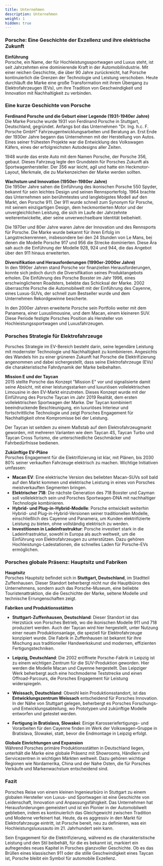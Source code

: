 ```yaml
---
title: Unternehmen
description: Unternehmen
weight: 1
hidden: true
---
```


### Porsche: Eine Geschichte der Exzellenz und ihre elektrische Zukunft

**Einführung**  
Porsche, ein Name, der für Hochleistungssportwagen und Luxus steht, ist seit Jahrzehnten eine dominierende Kraft in der Automobilindustrie. Mit einer reichen Geschichte, die über 90 Jahre zurückreicht, hat Porsche kontinuierlich die Grenzen der Technologie und Leistung verschoben. Heute durchläuft die Marke eine große Transformation mit ihrem Übergang zu Elektrofahrzeugen (EVs), um ihre Tradition von Geschwindigkeit und Innovation mit Nachhaltigkeit zu verbinden.

### Eine kurze Geschichte von Porsche

**Ferdinand Porsche und die Geburt einer Legende (1931-1940er Jahre)**  
Die Marke Porsche wurde 1931 von Ferdinand Porsche in Stuttgart, Deutschland, gegründet. Anfangs bot das Unternehmen "Dr. Ing. h.c. F. Porsche GmbH" Fahrzeugentwicklungsarbeiten und Beratung an. Erst Ende der 1930er Jahre begann das Unternehmen mit der Herstellung von Autos. Eines seiner frühesten Projekte war die Entwicklung des Volkswagen Käfers, eines der erfolgreichsten Autodesigns aller Zeiten.

1948 wurde das erste Auto mit dem Namen Porsche, der Porsche 356, gebaut. Dieses Fahrzeug legte den Grundstein für Porsches Zukunft als Sportwagenhersteller. Der 356 war leicht, agil und hatte ein Heckmotor-Layout, Merkmale, die zu Markenzeichen der Marke werden sollten.

**Wachstum und Innovation (1950er-1980er Jahre)**  
Die 1950er Jahre sahen die Einführung des ikonischen Porsche 550 Spyder, bekannt für sein leichtes Design und seinen Rennsporterfolg. 1964 brachte das Unternehmen sein berühmtestes und langlebigstes Modell auf den Markt, den Porsche 911. Der 911 wurde schnell zum Synonym für Porsche, mit seinem einzigartigen Design, dem heckmontierten Motor und der unvergleichlichen Leistung, die sich im Laufe der Jahrzehnte weiterentwickelte, aber seine unverwechselbare Identität beibehielt.

Die 1970er und 80er Jahre waren Jahre der Innovation und des Rennsports für Porsche. Die Marke wurde bekannt für ihren Erfolg im Langstreckenrennen, insbesondere bei den 24 Stunden von Le Mans, bei denen die Modelle Porsche 917 und 956 die Strecke dominierten. Diese Ära sah auch die Einführung der Modelle 928, 924 und 944, die das Angebot über den 911 hinaus erweiterten.

**Diversifikation und Herausforderungen (1990er-2000er Jahre)**  
In den 1990er Jahren stand Porsche vor finanziellen Herausforderungen, konnte sich jedoch durch die Diversifikation seines Produktangebots erholen. Die Einführung des Porsche Boxster im Jahr 1996, eines erschwinglicheren Roadsters, belebte das Schicksal der Marke. 2002 überraschte Porsche die Automobilwelt mit der Einführung des Cayenne, eines Luxus-SUVs, der schnell zum Bestseller wurde und dem Unternehmen Rekordgewinne bescherte.

In den 2000er Jahren erweiterte Porsche sein Portfolio weiter mit dem Panamera, einer Luxuslimousine, und dem Macan, einem kleineren SUV. Diese Periode festigte Porsches Position als Hersteller von Hochleistungssportwagen und Luxusfahrzeugen.

### Porsches Strategie für Elektrofahrzeuge

Porsches Strategie im EV-Bereich besteht darin, seine legendäre Leistung mit modernster Technologie und Nachhaltigkeit zu kombinieren. Angesichts des Wandels hin zu einer grüneren Zukunft hat Porsche die Elektrifizierung angenommen und dabei sichergestellt, dass seine Elektrofahrzeuge (EVs) die charakteristische Fahrdynamik der Marke beibehalten.

**Mission E und der Taycan**  
2015 stellte Porsche das Konzept "Mission E" vor und signalisierte damit seine Absicht, mit einer leistungsstarken und luxuriösen vollelektrischen Limousine in den EV-Markt einzutreten. Dieses Konzept wurde mit der Einführung des Porsche Taycan im Jahr 2019 Realität, dem ersten vollelektrischen Sportwagen der Marke. Der Taycan kombiniert beeindruckende Beschleunigung, ein luxuriöses Interieur und fortschrittliche Technologie und zeigt Porsches Engagement für Nachhaltigkeit ohne Kompromisse bei der Leistung.

Der Taycan ist seitdem zu einem Maßstab auf dem Elektrofahrzeugmarkt geworden, mit mehreren Varianten wie dem Taycan 4S, Taycan Turbo und Taycan Cross Turismo, die unterschiedliche Geschmäcker und Fahrbedürfnisse bedienen.

**Zukünftige EV-Pläne**  
Porsches Engagement für die Elektrifizierung ist klar, mit Plänen, bis 2030 80% seiner verkauften Fahrzeuge elektrisch zu machen. Wichtige Initiativen umfassen:

- **Macan EV**: Eine elektrische Version des beliebten Macan-SUVs soll bald auf den Markt kommen und elektrische Leistung in eines von Porsches meistverkauften Segmenten bringen.
- **Elektrischer 718**: Die nächste Generation des 718 Boxster und Cayman soll vollelektrisch sein und Porsches Sportwagen-DNA mit nachhaltiger Technologie kombinieren.
- **Hybrid- und Plug-in-Hybrid-Modelle**: Porsche entwickelt weiterhin Hybrid- und Plug-in-Hybrid-Versionen seiner traditionellen Modelle, einschließlich des Cayenne und Panamera, um Kunden elektrifizierte Leistung zu bieten, ohne vollständig elektrisch zu werden.
- **Investitionen in Ladeinfrastruktur**: Porsche investiert stark in die Ladeinfrastruktur, sowohl in Europa als auch weltweit, um die Einführung von Elektrofahrzeugen zu unterstützen. Dazu gehören Hochleistungs-Ladestationen, die schnelles Laden für Porsche-EVs ermöglichen.

### Porsches globale Präsenz: Hauptsitz und Fabriken

**Hauptsitz**  
Porsches Hauptsitz befindet sich in **Stuttgart, Deutschland**, im Stadtteil Zuffenhausen. Dieser Standort beherbergt nicht nur die Hauptbüros des Unternehmens, sondern auch das Porsche-Museum, eine beliebte Touristenattraktion, die die Geschichte der Marke, seltene Modelle und technische Errungenschaften zeigt.

**Fabriken und Produktionsstätten**  

- **Stuttgart-Zuffenhausen, Deutschland**: Dieser Standort ist das Herzstück von Porsches Betrieb, wo die ikonischen Modelle 911 und 718 produziert werden. Auch der Taycan wird hier hergestellt, unter Nutzung einer neuen Produktionsanlage, die speziell für Elektrofahrzeuge konzipiert wurde. Die Fabrik in Zuffenhausen ist bekannt für ihre Mischung aus traditioneller Handwerkskunst und modernen, effizienten Fertigungstechniken.
  
- **Leipzig, Deutschland**: Die 2002 eröffnete Porsche-Fabrik in Leipzig ist zu einem wichtigen Zentrum für die SUV-Produktion geworden. Hier werden die Modelle Macan und Cayenne hergestellt. Das Leipziger Werk beherbergt auch eine hochmoderne Teststrecke und einen Offroad-Parcours, die Porsches Engagement für Leistung widerspiegeln.

- **Weissach, Deutschland**: Obwohl kein Produktionsstandort, ist das **Entwicklungszentrum Weissach** entscheidend für Porsches Innovation. In der Nähe von Stuttgart gelegen, beherbergt es Porsches Forschungs- und Entwicklungsabteilung, wo Prototypen und zukünftige Modelle entworfen und getestet werden.

- **Fertigung in Bratislava, Slowakei**: Einige Karosseriefertigungs- und Vorarbeiten für den Cayenne finden im Werk der Volkswagen-Gruppe in Bratislava, Slowakei, statt, bevor die Endmontage in Leipzig erfolgt.

**Globale Einrichtungen und Expansion**  
Während Porsches primäre Produktionsstätten in Deutschland liegen, unterhält die Marke eine globale Präsenz mit Showrooms, Händlern und Servicezentren in wichtigen Märkten weltweit. Dazu gehören wichtige Regionen wie Nordamerika, China und der Nahe Osten, die für Porsches Verkäufe und Markenwachstum entscheidend sind.

### Fazit

Porsches Reise von einem kleinen Ingenieurbüro in Stuttgart zu einem globalen Hersteller von Luxus- und Sportwagen ist eine Geschichte von Leidenschaft, Innovation und Anpassungsfähigkeit. Das Unternehmen hat Herausforderungen gemeistert und ist ein Pionier in der Automobilwelt geblieben, indem es kontinuierlich das Gleichgewicht zwischen Tradition und Moderne verfeinert hat. Heute, da es aggressiv in den Markt für Elektrofahrzeuge eintritt, ist Porsche bereit, neu zu definieren, was ein Hochleistungsluxusauto im 21. Jahrhundert sein kann.

Sein Engagement für die Elektrifizierung, während es die charakteristische Leistung und den Stil beibehält, für die es bekannt ist, markiert ein aufregendes neues Kapitel in Porsches glanzvoller Geschichte. Ob es das Brüllen eines klassischen 911 oder die stille Geschwindigkeit eines Taycan ist, Porsche bleibt ein Symbol für automobile Exzellenz.